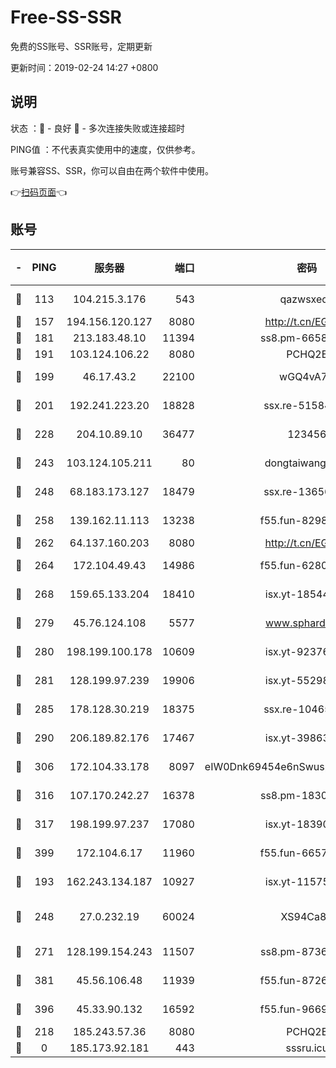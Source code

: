 # Free-SS-SSR

免费的SS账号、SSR账号，定期更新

更新时间：2019-02-24 14:27 +0800

## 说明

状态     ：🙂 - 良好 🙁 - 多次连接失败或连接超时

PING值   ：不代表真实使用中的速度，仅供参考。

账号兼容SS、SSR，你可以自由在两个软件中使用。

👉[扫码页面](https://liesauer.github.io/free-ss-ssr.github.io/)👈

## 账号

|-|PING|服务器|端口|密码|加密方式|区域|
|:----:|:----:|:-----:|-----:|:----:|:----:|:----:|
|🙂|113|104.215.3.176|543|qazwsxedc|aes-256-gcm|JP|
|🙂|157|194.156.120.127|8080|http://t.cn/EGJIyrl|rc4-md5|RU|
|🙂|181|213.183.48.10|11394|ss8.pm-66583704|rc4-md5|RU|
|🙂|191|103.124.106.22|8080|PCHQ2E|rc4-md5|US|
|🙂|199|46.17.43.2|22100|wGQ4vA7D|aes-256-gcm|RU|
|🙂|201|192.241.223.20|18828|ssx.re-51584753|aes-256-cfb|US|
|🙂|228|204.10.89.10|36477|123456|aes-256-cfb|US|
|🙂|243|103.124.105.211|80|dongtaiwang.com|aes-256-cfb|US|
|🙂|248|68.183.173.127|18479|ssx.re-13656982|aes-256-cfb|US|
|🙂|258|139.162.11.113|13238|f55.fun-82987043|aes-256-cfb|SG|
|🙂|262|64.137.160.203|8080|http://t.cn/EGJIyrl|rc4-md5|CA|
|🙂|264|172.104.49.43|14986|f55.fun-62809242|aes-256-cfb|SG|
|🙂|268|159.65.133.204|18410|isx.yt-18544574|aes-256-cfb|SG|
|🙂|279|45.76.124.108|5577|www.sphard.com|aes-256-cfb|AU|
|🙂|280|198.199.100.178|10609|isx.yt-92376934|aes-256-cfb|US|
|🙂|281|128.199.97.239|19906|isx.yt-55298055|aes-256-cfb|SG|
|🙂|285|178.128.30.219|18375|ssx.re-10465888|aes-256-cfb|SG|
|🙂|290|206.189.82.176|17467|isx.yt-39863046|aes-256-cfb|SG|
|🙂|306|172.104.33.178|8097|eIW0Dnk69454e6nSwuspv9DmS201tQ0D|aes-256-cfb|SG|
|🙂|316|107.170.242.27|16378|ss8.pm-18305798|aes-256-cfb|US|
|🙂|317|198.199.97.237|17080|isx.yt-18390147|aes-256-cfb|US|
|🙂|399|172.104.6.17|11960|f55.fun-66579166|aes-256-cfb|US|
|🙂|193|162.243.134.187|10927|isx.yt-11575973|aes-256-cfb|US|
|🙂|248|27.0.232.19|60024|XS94Ca8K|xchacha20-ietf-poly1305|HK|
|🙂|271|128.199.154.243|11507|ss8.pm-87365089|aes-256-cfb|SG|
|🙂|381|45.56.106.48|11939|f55.fun-87263738|aes-256-cfb|US|
|🙂|396|45.33.90.132|16592|f55.fun-96694755|aes-256-cfb|US|
|🙁|218|185.243.57.36|8080|PCHQ2E|rc4-md5|US|
|🙁|0|185.173.92.181|443|sssru.icu|rc4-md5|RU|
